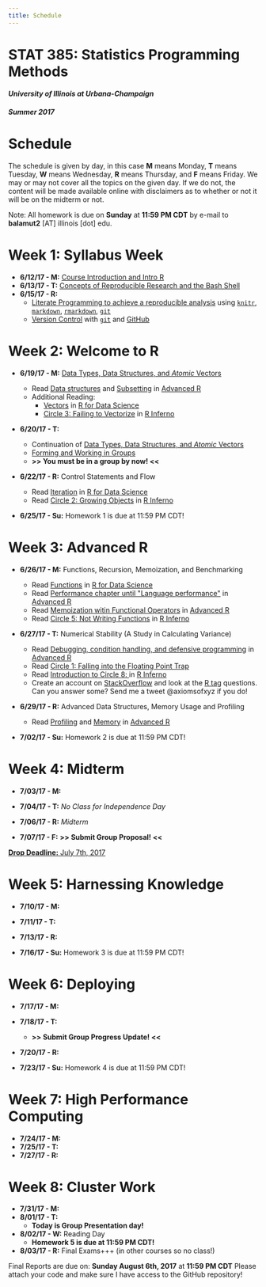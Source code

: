 ```yaml
---
title: Schedule
---
```


# STAT 385: Statistics Programming Methods

#### *University of Illinois at Urbana-Champaign*

#### *Summer 2017*

# Schedule

The schedule is given by day, in this case **M** means Monday, 
**T** means Tuesday, **W** means Wednesday, **R** means Thursday, and **F**
means Friday. We may or may not cover all the topics on the given day. If we do
not, the content will be made available online with disclaimers as to whether or
not it will be on the midterm or not.

Note: All homework is due on **Sunday** at **11:59 PM CDT** by e-mail to 
**balamut2** [AT] illinois [dot] edu.

# Week 1: Syllabus Week

- **6/12/17 - M:** [Course Introduction and Intro R](/course-introduction-and-intro-to-r/)
- **6/13/17 - T:** [Concepts of Reproducible Research and the Bash Shell](/concepts-of-reproducible-research-and-the-bash-shell/)
- **6/15/17 - R:**
    - [Literate Programming to achieve a reproducible analysis](/literate-programming-to-achieve-a-reproducible-analysis/)
                   using [`knitr`](http://yihui.name/knitr/), 
                    [`markdown`](https://daringfireball.net/projects/markdown/),
                    [`rmarkdown`](http://rmarkdown.rstudio.com), 
                    [`git`](https://git-scm.com/doc)
    - [Version Control](/version-control-with-git-and-github/)
                   with [`git`](https://git-scm.com/doc) and [GitHub](https://github.com/join)
                   
# Week 2: Welcome to R

- **6/19/17 - M:** [Data Types, Data Structures, and _Atomic_ Vectors](/data-types-data-structures-and-subsetting/)
    - Read [Data structures](http://adv-r.had.co.nz/Data-structures.html) and [Subsetting](http://adv-r.had.co.nz/Subsetting.html) in [Advanced R](http://adv-r.had.co.nz/)
    - Additional Reading: 
         * [Vectors](http://r4ds.had.co.nz/vectors.html) in [R for Data Science](http://r4ds.had.co.nz/)
         * [Circle 3: Failing to Vectorize](http://www.burns-stat.com/pages/Tutor/R_inferno.pdf#page=17) in [R Inferno](http://www.burns-stat.com/pages/Tutor/R_inferno.pdf)
- **6/20/17 - T:**
    - Continuation of [Data Types, Data Structures, and _Atomic_ Vectors](/data-types-data-structures-and-subsetting/)
    - [Forming and Working in Groups](/forming-and-working-in-groups/)
    - **>> You must be in a group by now! <<**
- **6/22/17 - R:** Control Statements and Flow
    - Read [Iteration](http://r4ds.had.co.nz/iteration.html) in [R for Data Science](http://r4ds.had.co.nz/)
    - Read [Circle 2: Growing Objects](http://www.burns-stat.com/pages/Tutor/R_inferno.pdf#page=13)  in [R Inferno](http://www.burns-stat.com/pages/Tutor/R_inferno.pdf)

- **6/25/17 - Su:** Homework 1 is due at 11:59 PM CDT!

# Week 3: Advanced R

- **6/26/17 - M:** Functions, Recursion, Memoization, and Benchmarking
    - Read [Functions](http://r4ds.had.co.nz/functions.html) in [R for Data Science](http://r4ds.had.co.nz/)
    - Read [Performance chapter until "Language performance"](http://adv-r.had.co.nz/Performance.html) in [Advanced R](http://adv-r.had.co.nz/)
    - Read [Memoization witin Functional Operators](http://adv-r.had.co.nz/Function-operators.html) in [Advanced R](http://adv-r.had.co.nz/)
    - Read [Circle 5: Not Writing Functions](http://www.burns-stat.com/pages/Tutor/R_inferno.pdf#page=28)  in [R Inferno](http://www.burns-stat.com/pages/Tutor/R_inferno.pdf)
- **6/27/17 - T:** Numerical Stability (A Study in Calculating Variance)
    - Read [Debugging, condition handling, and defensive programming](http://adv-r.had.co.nz/Exceptions-Debugging.html) in [Advanced R](http://adv-r.had.co.nz/)
    - Read [Circle 1: Falling into the Floating Point Trap](http://www.burns-stat.com/pages/Tutor/R_inferno.pdf#page=10)
    - Read [Introduction to Circle 8: ](http://www.burns-stat.com/pages/Tutor/R_inferno.pdf#page=45) in [R Inferno](http://www.burns-stat.com/pages/Tutor/R_inferno.pdf)
    - Create an account on [StackOverflow](http://stackoverflow.com) and look at the [R tag](http://stackoverflow.com/questions/tagged/r) questions. Can you answer some? Send me a tweet @axiomsofxyz if you do!
- **6/29/17 - R:** Advanced Data Structures, Memory Usage and Profiling 
    - Read [Profiling](http://adv-r.had.co.nz/Profiling.html) and [Memory](http://adv-r.had.co.nz/memory.html) in [Advanced R](http://adv-r.had.co.nz/)

- **7/02/17 - Su:** Homework 2 is due at 11:59 PM CDT!

# Week 4: Midterm

- **7/03/17 - M:** 
- **7/04/17 - T:** *No Class for Independence Day*
- **7/06/17 - R:** *Midterm*

- **7/07/17 - F:** **>> Submit Group Proposal! <<**

[**Drop Deadline:** July 7th, 2017](https://registrar.illinois.edu/summer-academic-calendar-17)

# Week 5: Harnessing Knowledge

- **7/10/17 - M:** 
- **7/11/17 - T:** 
- **7/13/17 - R:** 

- **7/16/17 - Su:** Homework 3 is due at 11:59 PM CDT!

# Week 6: Deploying

- **7/17/17 - M:** 
- **7/18/17 - T:** 
    - **>> Submit Group Progress Update! <<**
- **7/20/17 - R:** 

- **7/23/17 - Su:** Homework 4 is due at 11:59 PM CDT!

# Week 7: High Performance Computing

- **7/24/17 - M:** 
- **7/25/17 - T:** 
- **7/27/17 - R:** 

# Week 8: Cluster Work

- **7/31/17 - M:** 
- **8/01/17 - T:** 
    - **Today is Group Presentation day!**
- **8/02/17 - W:** Reading Day
    - **Homework 5 is due at 11:59 PM CDT!**
- **8/03/17 - R:** Final Exams+++ (in other courses so no class!)


Final Reports are due on: **Sunday August 6th, 2017** at **11:59 PM CDT**
Please attach your code and make sure I have access to the GitHub repository!